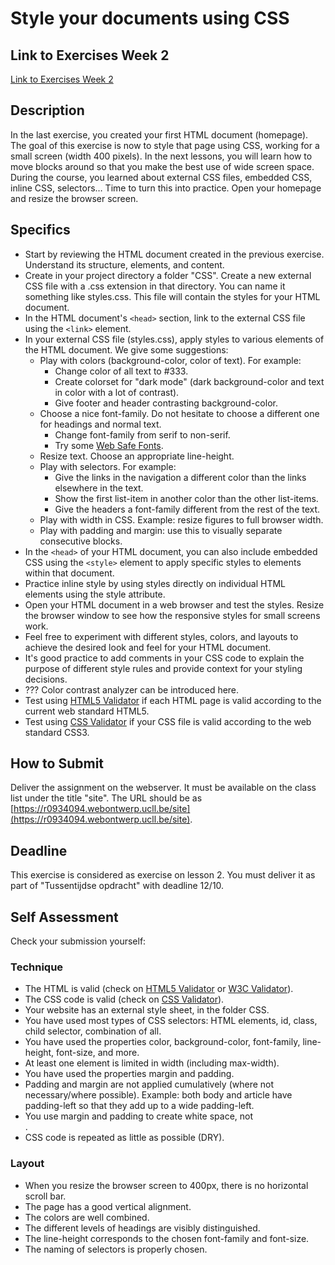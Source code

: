 # Style your documents using CSS

## Link to Exercises Week 2
[Link to Exercises Week 2]([https://github.com/UCLL-Frontend/oefeningen-frontend-deel1/blob/main/#week-02-create-the-homepage-of-your-static-website.md](https://github.com/UCLL-Frontend/oefeningen-frontend-deel1/blob/main/week-02-create-the-homepage-of-your-static-website.md))

## Description

In the last exercise, you created your first HTML document (homepage). The goal of this exercise is now to style that page using CSS, working for a small screen (width 400 pixels). In the next lessons, you will learn how to move blocks around so that you make the best use of wide screen space.
During the course, you learned about external CSS files, embedded CSS, inline CSS, selectors… Time to turn this into practice. Open your homepage and resize the browser screen.

## Specifics

- Start by reviewing the HTML document created in the previous exercise. Understand its structure, elements, and content.
- Create in your project directory a folder "CSS". Create a new external CSS file with a .css extension in that directory. You can name it something like styles.css. This file will contain the styles for your HTML document.
- In the HTML document's `<head>` section, link to the external CSS file using the `<link>` element.
- In your external CSS file (styles.css), apply styles to various elements of the HTML document. We give some suggestions:
  - Play with colors (background-color, color of text). For example:
    - Change color of all text to #333.
    - Create colorset for "dark mode" (dark background-color and text in color with a lot of contrast).
    - Give footer and header contrasting background-color.
  - Choose a nice font-family. Do not hesitate to choose a different one for headings and normal text.
    - Change font-family from serif to non-serif.
    - Try some [Web Safe Fonts](https://blog.hubspot.com/website/web-safe-html-css-fonts).
  - Resize text. Choose an appropriate line-height.
  - Play with selectors. For example:
    - Give the links in the navigation a different color than the links elsewhere in the text.
    - Show the first list-item in another color than the other list-items.
    - Give the headers a font-family different from the rest of the text.
  - Play with width in CSS. Example: resize figures to full browser width.
  - Play with padding and margin: use this to visually separate consecutive blocks.
- In the `<head>` of your HTML document, you can also include embedded CSS using the `<style>` element to apply specific styles to elements within that document.
- Practice inline style by using styles directly on individual HTML elements using the style attribute.
- Open your HTML document in a web browser and test the styles. Resize the browser window to see how the responsive styles for small screens work.
- Feel free to experiment with different styles, colors, and layouts to achieve the desired look and feel for your HTML document.
- It's good practice to add comments in your CSS code to explain the purpose of different style rules and provide context for your styling decisions.
- ??? Color contrast analyzer can be introduced here.
- Test using [HTML5 Validator](https://html5.validator.nu/) if each HTML page is valid according to the current web standard HTML5.
- Test using [CSS Validator](https://jigsaw.w3.org/css-validator/) if your CSS file is valid according to the web standard CSS3.

## How to Submit

Deliver the assignment on the webserver. It must be available on the class list under the title "site". The URL should be as [https://r0934094.webontwerp.ucll.be/site](https://r0934094.webontwerp.ucll.be/site).

## Deadline

This exercise is considered as exercise on lesson 2. You must deliver it as part of "Tussentijdse opdracht" with deadline 12/10.

## Self Assessment

Check your submission yourself:

### Technique

- The HTML is valid (check on [HTML5 Validator](https://html5.validator.nu/) or [W3C Validator](https://validator.w3.org/)).
- The CSS code is valid (check on [CSS Validator](https://jigsaw.w3.org/css-validator/)).
- Your website has an external style sheet, in the folder CSS.
- You have used most types of CSS selectors: HTML elements, id, class, child selector, combination of all.
- You have used the properties color, background-color, font-family, line-height, font-size, and more.
- At least one element is limited in width (including max-width).
- You have used the properties margin and padding.
- Padding and margin are not applied cumulatively (where not necessary/where possible). Example: both body and article have padding-left so that they add up to a wide padding-left.
- You use margin and padding to create white space, not <br>.
- CSS code is repeated as little as possible (DRY).

### Layout

- When you resize the browser screen to 400px, there is no horizontal scroll bar.
- The page has a good vertical alignment.
- The colors are well combined.
- The different levels of headings are visibly distinguished.
- The line-height corresponds to the chosen font-family and font-size.
- The naming of selectors is properly chosen.
